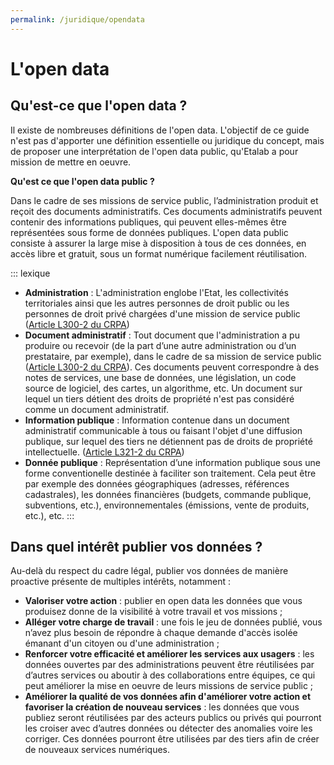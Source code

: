 ```yaml
---
permalink: /juridique/opendata
---
```


# L'open data 

## Qu'est-ce que l'open data ? 

Il existe de nombreuses définitions de l'open data. L'objectif de ce guide n'est pas d'apporter une définition essentielle ou juridique du concept, mais de proposer une interprétation de l'open data public, qu'Etalab a pour mission de mettre en oeuvre. 

**Qu'est ce que l'open data public ?**

Dans le cadre de ses missions de service public, l’administration produit et reçoit des documents administratifs. Ces documents administratifs peuvent contenir des informations publiques, qui peuvent elles-mêmes être représentées sous forme de données publiques. L'open data public consiste à assurer la large mise à disposition à tous de ces données, en accès libre et gratuit, sous un format numérique facilement réutilisation. 

::: lexique
* **Administration** : L'administration englobe l'Etat, les collectivités territoriales ainsi que les autres personnes de droit public ou les personnes de droit privé chargées d'une mission de service public  ([Article L300-2 du CRPA](https://www.legifrance.gouv.fr/affichCodeArticle.do;jsessionid=38EE7903F1DB9BDF237E3916D5943464.tplgfr29s_3?idArticle=LEGIARTI000033218936&cidTexte=LEGITEXT000031366350&dateTexte=20170701https://))
* **Document administratif** : Tout document que l'administration a pu produire ou recevoir (de la part d’une autre administration ou d’un prestataire, par exemple), dans le cadre de sa mission de service public ([Article L300-2 du CRPA](https://www.legifrance.gouv.fr/affichCodeArticle.do;jsessionid=38EE7903F1DB9BDF237E3916D5943464.tplgfr29s_3?idArticle=LEGIARTI000033218936&cidTexte=LEGITEXT000031366350&dateTexte=20170701https://)). Ces documents peuvent correspondre à des notes de services, une base de données, une législation, un code source de logiciel, des cartes, un algorithme, etc. Un document sur lequel un tiers détient des droits de propriété n'est pas considéré comme un document administratif.
* **Information publique** : Information contenue dans un document administratif communicable à tous ou faisant l'objet d'une diffusion publique, sur lequel des tiers ne détiennent pas de droits de propriété intellectuelle. ([Article L321-2 du CRPA](https://www.legifrance.gouv.fr/affichCodeArticle.do;jsessionid=3D26427599551CBACAF75B4C44C8715B.tplgfr24s_3?idArticle=LEGIARTI000033218992&cidTexte=LEGITEXT000031366350&dateTexte=20191018))
* **Donnée publique** : Représentation d’une information publique sous une forme conventionelle destinée à faciliter son traitement. Cela peut être par exemple des données géographiques (adresses, références cadastrales), les données financières (budgets, commande publique, subventions, etc.), environnementales (émissions, vente de produits, etc.), etc. 
::: 


## Dans quel intérêt publier vos données ?

Au-delà du respect du cadre légal, publier vos données de manière proactive présente de multiples intérêts, notamment : 
* **Valoriser votre action** : publier en open data les données que vous produisez donne de la visibilité à votre travail et vos missions ;
* **Alléger votre charge de travail** : une fois le jeu de données publié, vous n’avez plus besoin de répondre à chaque demande d'accès isolée émanant d'un citoyen ou d'une administration ;
* **Renforcer votre efficacité et améliorer les services aux usagers** : les données ouvertes par des administrations peuvent être réutilisées par d’autres services ou aboutir à des collaborations entre équipes, ce qui peut améliorer la mise en oeuvre de leurs missions de service public ;
* **Améliorer la qualité de vos données afin d'améliorer votre action et favoriser la création de nouveau services** :  les données que vous publiez seront réutilisées par des acteurs publics ou privés qui pourront les croiser avec d’autres données ou détecter des anomalies voire les corriger. Ces données pourront être utilisées par des tiers afin de créer de nouveaux services numériques. 
